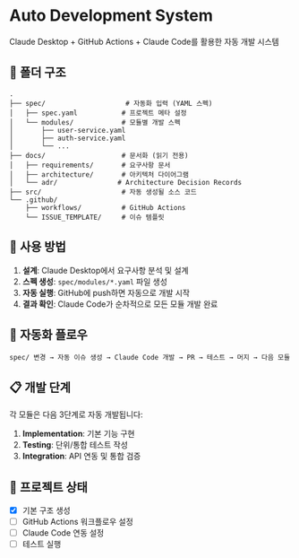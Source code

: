 # Auto Development System

Claude Desktop + GitHub Actions + Claude Code를 활용한 자동 개발 시스템

## 📁 폴더 구조

```
.
├── spec/                    # 자동화 입력 (YAML 스펙)
│   ├── spec.yaml           # 프로젝트 메타 설정
│   └── modules/            # 모듈별 개발 스펙
│       ├── user-service.yaml
│       ├── auth-service.yaml
│       └── ...
├── docs/                   # 문서화 (읽기 전용)
│   ├── requirements/       # 요구사항 문서
│   ├── architecture/       # 아키텍처 다이어그램
│   └── adr/               # Architecture Decision Records
├── src/                    # 자동 생성될 소스 코드
└── .github/
    ├── workflows/          # GitHub Actions
    └── ISSUE_TEMPLATE/     # 이슈 템플릿
```

## 🚀 사용 방법

1. **설계**: Claude Desktop에서 요구사항 분석 및 설계
2. **스펙 생성**: `spec/modules/*.yaml` 파일 생성
3. **자동 실행**: GitHub에 push하면 자동으로 개발 시작
4. **결과 확인**: Claude Code가 순차적으로 모든 모듈 개발 완료

## 🔄 자동화 플로우

```
spec/ 변경 → 자동 이슈 생성 → Claude Code 개발 → PR → 테스트 → 머지 → 다음 모듈
```

## 📋 개발 단계

각 모듈은 다음 3단계로 자동 개발됩니다:

1. **Implementation**: 기본 기능 구현
2. **Testing**: 단위/통합 테스트 작성  
3. **Integration**: API 연동 및 통합 검증

## 🎯 프로젝트 상태

- [x] 기본 구조 생성
- [ ] GitHub Actions 워크플로우 설정
- [ ] Claude Code 연동 설정
- [ ] 테스트 실행
